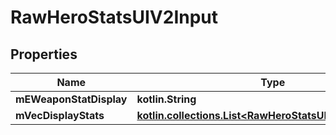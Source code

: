 
# RawHeroStatsUIV2Input

## Properties
| Name | Type | Description | Notes |
| ------------ | ------------- | ------------- | ------------- |
| **mEWeaponStatDisplay** | **kotlin.String** |  |  |
| **mVecDisplayStats** | [**kotlin.collections.List&lt;RawHeroStatsUIDisplayV2Input&gt;**](RawHeroStatsUIDisplayV2Input.md) |  |  |



